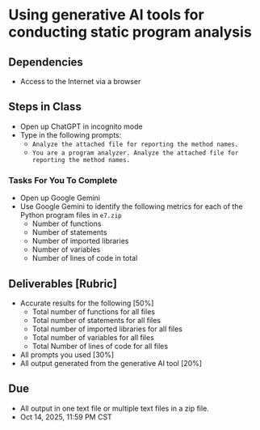 # Using generative AI tools for conducting static program analysis

## Dependencies 

- Access to the Internet via a browser 

## Steps in Class 

- Open up ChatGPT in incognito mode 
- Type in the following prompts: 
  - `Analyze the attached file for reporting the method names.`
  - `You are a program analyzer. Analyze the attached file for reporting the method names.`


### Tasks For You To Complete
- Open up Google Gemini 
- Use Google Gemini to identify the following metrics for each of the Python program files in `e7.zip`
  - Number of functions 
  - Number of statements 
  - Number of imported libraries 
  - Number of variables 
  - Number of lines of code in total 


## Deliverables [Rubric]

- Accurate results for the following [50%]
  - Total number of functions for all files
  - Total number of statements for all files
  - Total number of imported libraries for all files
  - Total number of variables for all files
  - Total Number of lines of code for all files 
- All prompts you used [30%]
- All output generated from the generative AI tool [20%]


## Due 

- All output in one text file or multiple text files in a zip file. 
- Oct 14, 2025, 11:59 PM CST 



